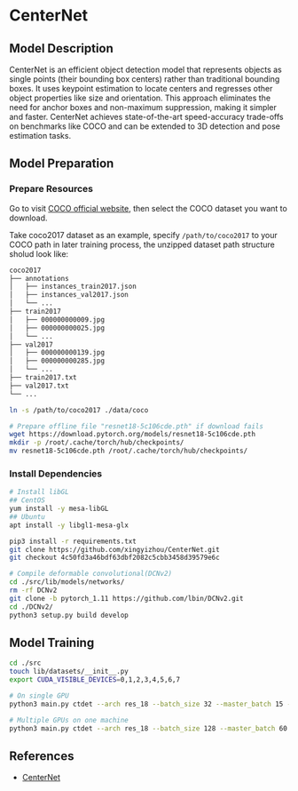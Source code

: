 # CenterNet

## Model Description

CenterNet is an efficient object detection model that represents objects as single points (their bounding box centers)
rather than traditional bounding boxes. It uses keypoint estimation to locate centers and regresses other object
properties like size and orientation. This approach eliminates the need for anchor boxes and non-maximum suppression,
making it simpler and faster. CenterNet achieves state-of-the-art speed-accuracy trade-offs on benchmarks like COCO and
can be extended to 3D detection and pose estimation tasks.

## Model Preparation

### Prepare Resources

Go to visit [COCO official website](https://cocodataset.org/#download), then select the COCO dataset you want to
download.

Take coco2017 dataset as an example, specify `/path/to/coco2017` to your COCO path in later training process, the
unzipped dataset path structure sholud look like:

```bash
coco2017
├── annotations
│   ├── instances_train2017.json
│   ├── instances_val2017.json
│   └── ...
├── train2017
│   ├── 000000000009.jpg
│   ├── 000000000025.jpg
│   └── ...
├── val2017
│   ├── 000000000139.jpg
│   ├── 000000000285.jpg
│   └── ...
├── train2017.txt 
├── val2017.txt 
└── ...
```

```bash
ln -s /path/to/coco2017 ./data/coco
```

```bash
# Prepare offline file "resnet18-5c106cde.pth" if download fails
wget https://download.pytorch.org/models/resnet18-5c106cde.pth
mkdir -p /root/.cache/torch/hub/checkpoints/
mv resnet18-5c106cde.pth /root/.cache/torch/hub/checkpoints/
```

### Install Dependencies

```bash
# Install libGL
## CentOS
yum install -y mesa-libGL
## Ubuntu
apt install -y libgl1-mesa-glx

pip3 install -r requirements.txt
git clone https://github.com/xingyizhou/CenterNet.git
git checkout 4c50fd3a46bdf63dbf2082c5cbb3458d39579e6c

# Compile deformable convolutional(DCNv2)
cd ./src/lib/models/networks/
rm -rf DCNv2
git clone -b pytorch_1.11 https://github.com/lbin/DCNv2.git
cd ./DCNv2/
python3 setup.py build develop
```

## Model Training

```bash
cd ./src
touch lib/datasets/__init__.py
export CUDA_VISIBLE_DEVICES=0,1,2,3,4,5,6,7

# On single GPU
python3 main.py ctdet --arch res_18 --batch_size 32 --master_batch 15 --lr 1.25e-4  --gpus 0

# Multiple GPUs on one machine
python3 main.py ctdet --arch res_18 --batch_size 128 --master_batch 60 --lr 1.25e-4  --gpus 0,1,2,3,4,5,6,7
```

## References

- [CenterNet](https://github.com/xingyizhou/CenterNet)
